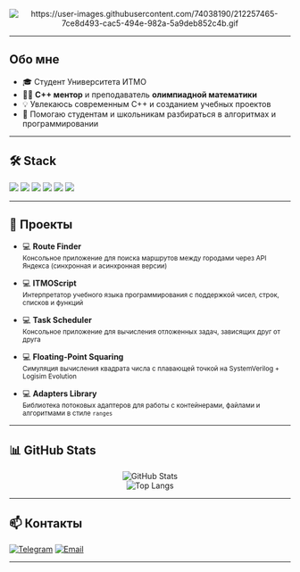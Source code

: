 
<p align="center">
  <img src="https://readme-typing-svg.demolab.com?font=Fira+Code&pause=1000&center=true&width=435&lines=Привет!+Я+Александр+%F0%9F%91%8B;C%2B%2B+ментор+%7C+ITMO+student+%7C+Math+teacher" alt="https://user-images.githubusercontent.com/74038190/212257465-7ce8d493-cac5-494e-982a-5a9deb852c4b.gif" />
</p>

---

## Обо мне

- 🎓 Студент Университета ИТМО
- 🧑‍🏫 **C++ ментор** и преподаватель **олимпиадной математики**
- 💡 Увлекаюсь современным C++ и созданием учебных проектов
- 🤝 Помогаю студентам и школьникам разбираться в алгоритмах и программировании

---

## 🛠️ Stack

<p align="left">
  <img src="https://img.shields.io/badge/C++-00599C?style=flat&logo=c%2B%2B&logoColor=white"/>
  <img src="https://img.shields.io/badge/C%23-239120?style=flat&logo=c-sharp&logoColor=white"/>
  <img src="https://img.shields.io/badge/Python-3776AB?style=flat&logo=python&logoColor=white"/>
  <img src="https://img.shields.io/badge/PostgreSQL-316192?style=flat&logo=postgresql&logoColor=white"/>
  <img src="https://img.shields.io/badge/SystemVerilog-FFB500?style=flat"/>
  <img src="https://img.shields.io/badge/Logisim%20Evolution-008000?style=flat"/>
</p>

---

## 🌟 Проекты

- 💻 **Route Finder**  
  <sub>Консольное приложение для поиска маршрутов между городами через API Яндекса (синхронная и асинхронная версии)</sub>

- 💻 **ITMOScript**  
  <sub>Интерпретатор учебного языка программирования с поддержкой чисел, строк, списков и функций</sub>

- 💻 **Task Scheduler**  
  <sub>Консольное приложение для вычисления отложенных задач, зависящих друг от друга</sub>

- 💻 **Floating-Point Squaring**  
  <sub>Симуляция вычисления квадрата числа с плавающей точкой на SystemVerilog + Logisim Evolution</sub>

- 💻 **Adapters Library**  
  <sub>Библиотека потоковых адаптеров для работы с контейнерами, файлами и алгоритмами в стиле <code>ranges</code></sub>

---

## 📊 GitHub Stats

<p align="center">
  <img src="https://github-readme-stats.vercel.app/api?username=Sanderr30&show_icons=true&theme=tokyonight" alt="GitHub Stats" />
  <br>
  <img src="https://github-readme-stats.vercel.app/api/top-langs/?username=Sanderr30&layout=compact&theme=tokyonight" alt="Top Langs" />
</p>

---

## 📫 Контакты

[![Telegram](https://img.shields.io/badge/Telegram-26A5E4?style=flat&logo=telegram&logoColor=white)](https://t.me/a11nd3r)
[![Email](https://img.shields.io/badge/Email-eg0rof@yandex.ru-blue?style=flat&logo=gmail&logoColor=white)](mailto:eg0rof@yandex.ru)

---
